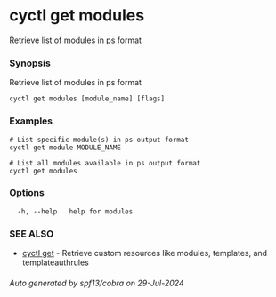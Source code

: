 # cyctl get modules

Retrieve list of modules in ps format

### Synopsis

Retrieve list of modules in ps format

```
cyctl get modules [module_name] [flags]
```

### Examples

```
# List specific module(s) in ps output format
cyctl get module MODULE_NAME 

# List all modules available in ps output format
cyctl get modules
```

### Options

```
  -h, --help   help for modules
```

### SEE ALSO

* [cyctl get](cyctl_get.md)	 - Retrieve custom resources like modules, templates, and templateauthrules

###### Auto generated by spf13/cobra on 29-Jul-2024

